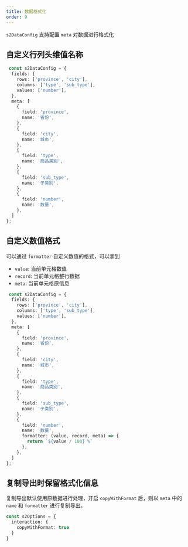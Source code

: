```yaml
---
title: 数据格式化
order: 9
---
```


`s2DataConfig` 支持配置 `meta` 对数据进行格式化

<Playground path="basic/pivot/demo/grid.ts" rid='grid' height="200"></playground>

## 自定义行列头维值名称

```ts {7,10}
 const s2DataConfig = {
  fields: {
    rows: ['province', 'city'],
    columns: ['type', 'sub_type'],
    values: ['number'],
  },
  meta: [
    {
      field: 'province',
      name: '省份',
    },
    {
      field: 'city',
      name: '城市',
    },
    {
      field: 'type',
      name: '商品类别',
    },
    {
      field: 'sub_type',
      name: '子类别',
    },
    {
      field: 'number',
      name: '数量',
    },
  ]
};
```

## 自定义数值格式

可以通过 `formatter` 自定义数值的格式，可以拿到

- `value`: 当前单元格数值
- `record`: 当前单元格整行数据
- `meta`: 当前单元格原信息

```ts {7,27-29}
 const s2DataConfig = {
  fields: {
    rows: ['province', 'city'],
    columns: ['type', 'sub_type'],
    values: ['number'],
  },
  meta: [
    {
      field: 'province',
      name: '省份',
    },
    {
      field: 'city',
      name: '城市',
    },
    {
      field: 'type',
      name: '商品类别',
    },
    {
      field: 'sub_type',
      name: '子类别',
    },
    {
      field: 'number',
      name: '数量',
      formatter: (value, record, meta) => {
        return `${value / 100} %`
      },
    },
  ]
};
```

## 复制导出时保留格式化信息

复制导出默认使用原数据进行处理，开启 `copyWithFormat` 后，则以 `meta` 中的 `name` 和 `formatter` 进行复制导出。

```ts
const s2Options = {
  interaction: {
    copyWithFormat: true
  }
}
```
